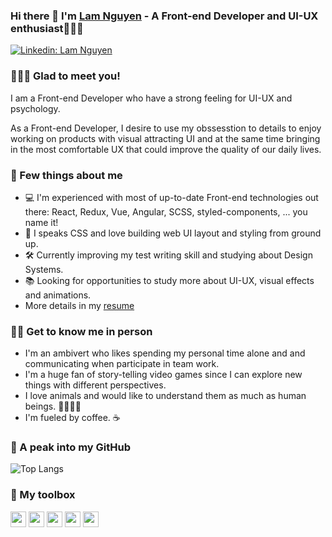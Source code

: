 ### Hi there 👋 I'm [Lam Nguyen](https://lamoort.github.io/) - A Front-end Developer and UI-UX enthusiast👨🏻‍💻

[![Linkedin: Lam Nguyen](https://img.shields.io/badge/-@lamnguyen-0077B5?style=flat-square&labelColor=0077B5&logo=linkedin&link=https://www.linkedin.com/in/lam-nguyenchanh/)](https://www.linkedin.com/in/lam-nguyenchanh/)
<br>

### 🙋🏻‍♂️ Glad to meet you! 
I am a Front-end Developer who have a strong feeling for UI-UX and psychology. 

As a Front-end Developer, I desire to use my obssesstion to details to enjoy working on products with visual attracting UI and at the same time bringing in the most comfortable UX that could improve the quality of our daily lives.

### 🤖 Few things about me 
- 💻   I'm experienced with most of up-to-date Front-end technologies out there: React, Redux, Vue, Angular, SCSS, styled-components, ... you name it!
- 🎨   I speaks CSS and love building web UI layout and styling from ground up.
- 🛠   Currently improving my test writing skill and studying about Design Systems.
- 📚   Looking for opportunities to study more about UI-UX, visual effects and animations. 
- More details in my [resume](https://drive.google.com/file/d/1cE3KWZEZTKIbCfgARsD1MwGhUUGIpIvG/view?usp=sharing)

### 🥷🏻 Get to know me in person
- I'm an ambivert who likes spending my personal time alone and and communicating when participate in team work.
- I'm a huge fan of story-telling video games since I can explore new things with different perspectives.
- I love animals and would like to understand them as much as human beings. 🐯🦁🐒🦅
- I'm fueled by coffee. ☕️

### 👀 A peak into my GitHub
![Top Langs](https://github-readme-stats.vercel.app/api/top-langs/?username=lamoort&layout=compact&theme=dark&hide_border=true)


### 🧰 My toolbox
<code><img height="25" src="https://user-images.githubusercontent.com/26543329/126912351-e6cf30b9-b05c-4084-bb4e-4170cf53c40c.png"></code>
<code><img height="25" src="https://cdn4.iconfinder.com/data/icons/logos-and-brands/512/367_Vuejs_logo-256.png"></code>
<code><img height="25" src="https://cdn4.iconfinder.com/data/icons/logos-and-brands/512/21_Angular_logo_logos-256.png"></code>
<code><img height="25" src="https://cdn3.iconfinder.com/data/icons/logos-and-brands-adobe/512/288_Sass-256.png"></code>
<code><img height="25" src="https://cdn3.iconfinder.com/data/icons/social-media-2169/24/social_media_social_media_logo_git-256.png"></code>


